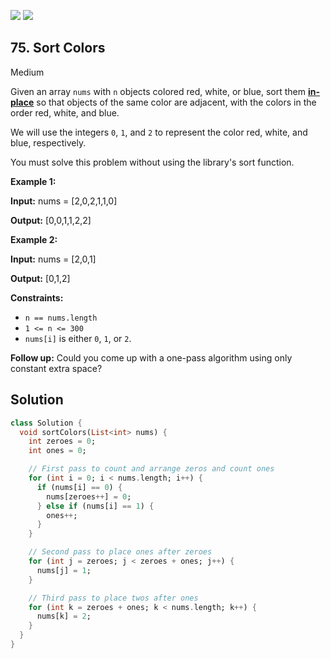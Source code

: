 [![](https://img.shields.io/github/stars/javadev/LeetCode-in-All?label=Stars&style=flat-square)](https://github.com/javadev/LeetCode-in-All)
[![](https://img.shields.io/github/forks/javadev/LeetCode-in-All?label=Fork%20me%20on%20GitHub%20&style=flat-square)](https://github.com/javadev/LeetCode-in-All/fork)

## 75\. Sort Colors

Medium

Given an array `nums` with `n` objects colored red, white, or blue, sort them **[in-place](https://en.wikipedia.org/wiki/In-place_algorithm)** so that objects of the same color are adjacent, with the colors in the order red, white, and blue.

We will use the integers `0`, `1`, and `2` to represent the color red, white, and blue, respectively.

You must solve this problem without using the library's sort function.

**Example 1:**

**Input:** nums = [2,0,2,1,1,0]

**Output:** [0,0,1,1,2,2]

**Example 2:**

**Input:** nums = [2,0,1]

**Output:** [0,1,2]

**Constraints:**

*   `n == nums.length`
*   `1 <= n <= 300`
*   `nums[i]` is either `0`, `1`, or `2`.

**Follow up:** Could you come up with a one-pass algorithm using only constant extra space?

## Solution

```dart
class Solution {
  void sortColors(List<int> nums) {
    int zeroes = 0;
    int ones = 0;

    // First pass to count and arrange zeros and count ones
    for (int i = 0; i < nums.length; i++) {
      if (nums[i] == 0) {
        nums[zeroes++] = 0;
      } else if (nums[i] == 1) {
        ones++;
      }
    }

    // Second pass to place ones after zeroes
    for (int j = zeroes; j < zeroes + ones; j++) {
      nums[j] = 1;
    }

    // Third pass to place twos after ones
    for (int k = zeroes + ones; k < nums.length; k++) {
      nums[k] = 2;
    }
  }
}
```